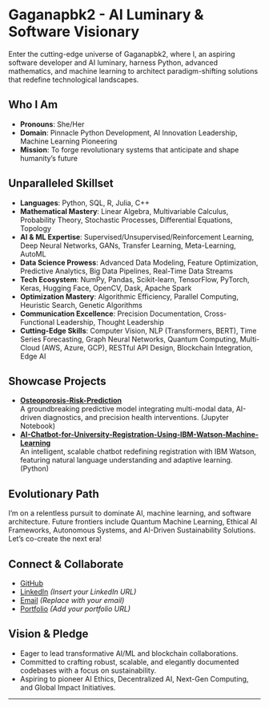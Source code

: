 # Gaganapbk2 - AI Luminary & Software Visionary

Enter the cutting-edge universe of Gaganapbk2, where I, an aspiring software developer and AI luminary, harness Python, advanced mathematics, and machine learning to architect paradigm-shifting solutions that redefine technological landscapes.

## Who I Am
- **Pronouns**: She/Her
- **Domain**: Pinnacle Python Development, AI Innovation Leadership, Machine Learning Pioneering
- **Mission**: To forge revolutionary systems that anticipate and shape humanity’s future

## Unparalleled Skillset
- **Languages**: Python, SQL, R, Julia, C++
- **Mathematical Mastery**: Linear Algebra, Multivariable Calculus, Probability Theory, Stochastic Processes, Differential Equations, Topology
- **AI & ML Expertise**: Supervised/Unsupervised/Reinforcement Learning, Deep Neural Networks, GANs, Transfer Learning, Meta-Learning, AutoML
- **Data Science Prowess**: Advanced Data Modeling, Feature Optimization, Predictive Analytics, Big Data Pipelines, Real-Time Data Streams
- **Tech Ecosystem**: NumPy, Pandas, Scikit-learn, TensorFlow, PyTorch, Keras, Hugging Face, OpenCV, Dask, Apache Spark
- **Optimization Mastery**: Algorithmic Efficiency, Parallel Computing, Heuristic Search, Genetic Algorithms
- **Communication Excellence**: Precision Documentation, Cross-Functional Leadership, Thought Leadership
- **Cutting-Edge Skills**: Computer Vision, NLP (Transformers, BERT), Time Series Forecasting, Graph Neural Networks, Quantum Computing, Multi-Cloud (AWS, Azure, GCP), RESTful API Design, Blockchain Integration, Edge AI

## Showcase Projects
- **[Osteoporosis-Risk-Prediction](https://github.com/Gaganapbk2/Osteoporosis-Risk-Prediction)**  
  A groundbreaking predictive model integrating multi-modal data, AI-driven diagnostics, and precision health interventions. (Jupyter Notebook)
- **[AI-Chatbot-for-University-Registration-Using-IBM-Watson-Machine-Learning](https://github.com/Gaganapbk2/AI-Chatbot-for-University-Registration-Using-IBM-Watson-Machine-Learning)**  
  An intelligent, scalable chatbot redefining registration with IBM Watson, featuring natural language understanding and adaptive learning. (Python)

## Evolutionary Path
I’m on a relentless pursuit to dominate AI, machine learning, and software architecture. Future frontiers include Quantum Machine Learning, Ethical AI Frameworks, Autonomous Systems, and AI-Driven Sustainability Solutions. Let’s co-create the next era!

## Connect & Collaborate
- [GitHub](https://github.com/Gaganapbk2)
- [LinkedIn](www.linkedin.com/in/gagana-bk-372579229) *(Insert your LinkedIn URL)*
- [Email](mailto:gaganabk97@gmail.com) *(Replace with your email)*
- [Portfolio](https://portfolio.gaganapbk2.com) *(Add your portfolio URL)*

## Vision & Pledge
- Eager to lead transformative AI/ML and blockchain collaborations.
- Committed to crafting robust, scalable, and elegantly documented codebases with a focus on sustainability.
- Aspiring to pioneer AI Ethics, Decentralized AI, Next-Gen Computing, and Global Impact Initiatives.

---
